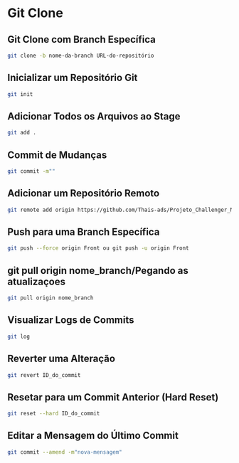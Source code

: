 # Git Clone

## Git Clone com Branch Específica
```bash
git clone -b nome-da-branch URL-do-repositório
```
## Inicializar um Repositório Git
```bash
git init
```
## Adicionar Todos os Arquivos ao Stage
```bash
git add .
```
## Commit de Mudanças
```bash
git commit -m""
```
## Adicionar um Repositório Remoto
```bash
git remote add origin https://github.com/Thais-ads/Projeto_Challenger_Next.git
```
## Push para uma Branch Específica
```bash
git push --force origin Front ou git push -u origin Front
```
## git pull origin nome_branch/Pegando as atualizaçoes 
```bash
git pull origin nome_branch
```
## Visualizar Logs de Commits
```bash
git log
```
## Reverter uma Alteração
```bash
git revert ID_do_commit
```
## Resetar para um Commit Anterior (Hard Reset)
```bash
git reset --hard ID_do_commit
```
## Editar a Mensagem do Último Commit
```bash
git commit --amend -m"nova-mensagem"
```
